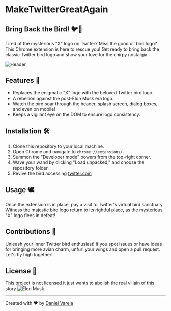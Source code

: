 # MakeTwitterGreatAgain
## Bring Back the Bird! 🐦🚀

Tired of the mysterious "X" logo on Twitter? Miss the good ol' bird logo? This Chrome extension is here to rescue you! Get ready to bring back the classic Twitter bird logo and show your love for the chirpy nostalgia.

![Header](/images/header.png)

## Features 🎉

- Replaces the enigmatic "X" logo with the beloved Twitter bird logo.
- A rebellion against the post-Elon Musk era logo.
- Watch the bird soar through the header, splash screen, dialog boxes, and even on mobile!
- Keeps a vigilant eye on the DOM to ensure logo consistency.

## Installation 🛠️

1. Clone this repository to your local machine.
2. Open Chrome and navigate to `chrome://extensions/`.
3. Summon the "Developer mode" powers from the top-right corner.
4. Wave your wand by clicking "Load unpacked," and choose the repository folder.
5. Revive the bird accessing [twitter.com](https://twitter.com)

## Usage 🕊️

Once the extension is in place, pay a visit to Twitter's virtual bird sanctuary. Witness the majestic bird logo return to its rightful place, as the mysterious "X" logo flees in defeat!

## Contributions 👥

Unleash your inner Twitter bird enthusiast! If you spot issues or have ideas for bringing more avian charm, unfurl your wings and open a pull request. Let's fly high together!

## License 📜

This project is not licensed it just wants to abolish the real villain of this story ![Elon Musk](https://i.ytimg.com/vi/9BNMVDIJKrQ/maxresdefault.jpg)

---

Created with ❤️ by [Daniel Varela](https://github.com/danivs10)
